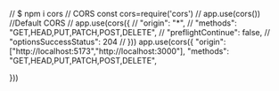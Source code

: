 // $ npm i cors
// CORS
const cors=require('cors')
// app.use(cors())
//Default CORS
// app.use(cors({
//     "origin": "*",
//     "methods": "GET,HEAD,PUT,PATCH,POST,DELETE",
//     "preflightContinue": false,
//     "optionsSuccessStatus": 204
// }))
app.use(cors({
    "origin": ["http://localhost:5173","http://localhost:3000"],
    "methods": "GET,HEAD,PUT,PATCH,POST,DELETE",

}))